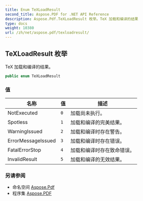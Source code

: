 ```yaml
---
title: Enum TeXLoadResult
second_title: Aspose.PDF for .NET API Reference
description: Aspose.Pdf.TeXLoadResult 枚举。TeX 加载和编译的结果
type: docs
weight: 10380
url: /zh/net/aspose.pdf/texloadresult/
---
```

## TeXLoadResult 枚举

TeX 加载和编译的结果。

```csharp
public enum TeXLoadResult
```

### 值

| 名称 | 值 | 描述 |
| --- | --- | --- |
| NotExecuted | `0` | 加载尚未执行。 |
| Spotless | `1` | 加载和编译的完美结果。 |
| WarningIssued | `2` | 加载和编译时存在警告。 |
| ErrorMessageIssued | `3` | 加载和编译时存在错误。 |
| FatalErrorStop | `4` | 加载和编译时存在致命错误。 |
| InvalidResult | `5` | 加载和编译的无效结果。 |

### 另请参阅

* 命名空间 [Aspose.Pdf](../../aspose.pdf/)
* 程序集 [Aspose.PDF](../../)